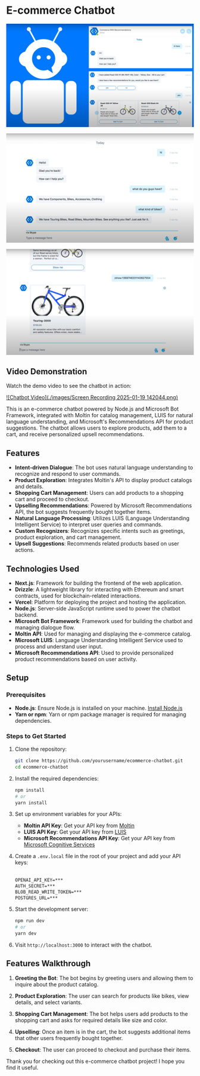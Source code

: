 # E-commerce Chatbot

![E-commerce Chatbot](./images/img1.png)



![Product Catalog](./images/img2.png)



![Upselling Recommendations](./images/img3.png)



## Video Demonstration

Watch the demo video to see the chatbot in action:

[![Chatbot Video](./images/Screen Recording 2025-01-19 142044.png)](./images/Screen%20Recording%202025-01-19%20142044.mp4)




This is an e-commerce chatbot powered by Node.js and Microsoft Bot Framework, integrated with Moltin for catalog management, LUIS for natural language understanding, and Microsoft's Recommendations API for product suggestions. The chatbot allows users to explore products, add them to a cart, and receive personalized upsell recommendations.

## Features

- **Intent-driven Dialogue**: The bot uses natural language understanding to recognize and respond to user commands.
- **Product Exploration**: Integrates Moltin's API to display product catalogs and details.
- **Shopping Cart Management**: Users can add products to a shopping cart and proceed to checkout.
- **Upselling Recommendations**: Powered by Microsoft Recommendations API, the bot suggests frequently bought together items.
- **Natural Language Processing**: Utilizes LUIS (Language Understanding Intelligent Service) to interpret user queries and commands.
- **Custom Recognizers**: Recognizes specific intents such as greetings, product exploration, and cart management.
- **Upsell Suggestions**: Recommends related products based on user actions.

## Technologies Used

- **Next.js**: Framework for building the frontend of the web application.
- **Drizzle**: A lightweight library for interacting with Ethereum and smart contracts, used for blockchain-related interactions.
- **Vercel**: Platform for deploying the project and hosting the application.
- **Node.js**: Server-side JavaScript runtime used to power the chatbot backend.
- **Microsoft Bot Framework**: Framework used for building the chatbot and managing dialogue flow.
- **Moltin API**: Used for managing and displaying the e-commerce catalog.
- **Microsoft LUIS**: Language Understanding Intelligent Service used to process and understand user input.
- **Microsoft Recommendations API**: Used to provide personalized product recommendations based on user activity.

## Setup

### Prerequisites

- **Node.js**: Ensure Node.js is installed on your machine. [Install Node.js](https://nodejs.org/)
- **Yarn or npm**: Yarn or npm package manager is required for managing dependencies.

### Steps to Get Started

1. Clone the repository:
    ```bash
    git clone https://github.com/yourusername/ecommerce-chatbot.git
    cd ecommerce-chatbot
    ```

2. Install the required dependencies:
    ```bash
    npm install
    # or
    yarn install
    ```

3. Set up environment variables for your APIs:
    - **Moltin API Key**: Get your API key from [Moltin](https://moltin.com/)
    - **LUIS API Key**: Get your API key from [LUIS](https://www.microsoft.com/en-us/luis)
    - **Microsoft Recommendations API Key**: Get your API key from [Microsoft Cognitive Services](https://azure.microsoft.com/en-us/services/cognitive-services/)

4. Create a `.env.local` file in the root of your project and add your API keys:
    ```env
    
    OPENAI_API_KEY=***
    AUTH_SECRET=***
    BLOB_READ_WRITE_TOKEN=***
    POSTGRES_URL=***
    ```

5. Start the development server:
    ```bash
    npm run dev
    # or
    yarn dev
    ```

6. Visit `http://localhost:3000` to interact with the chatbot.

## Features Walkthrough

1. **Greeting the Bot**: The bot begins by greeting users and allowing them to inquire about the product catalog.
   
2. **Product Exploration**: The user can search for products like bikes, view details, and select variants.

3. **Shopping Cart Management**: The bot helps users add products to the shopping cart and asks for required details like size and color.

4. **Upselling**: Once an item is in the cart, the bot suggests additional items that other users frequently bought together.

5. **Checkout**: The user can proceed to checkout and purchase their items.





Thank you for checking out this e-commerce chatbot project! I hope you find it useful.
